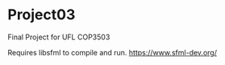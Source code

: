 # Project03

Final Project for UFL COP3503

Requires libsfml to compile and run. https://www.sfml-dev.org/
